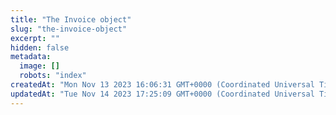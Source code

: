```yaml
---
title: "The Invoice object"
slug: "the-invoice-object"
excerpt: ""
hidden: false
metadata: 
  image: []
  robots: "index"
createdAt: "Mon Nov 13 2023 16:06:31 GMT+0000 (Coordinated Universal Time)"
updatedAt: "Tue Nov 14 2023 17:25:09 GMT+0000 (Coordinated Universal Time)"
---
```

